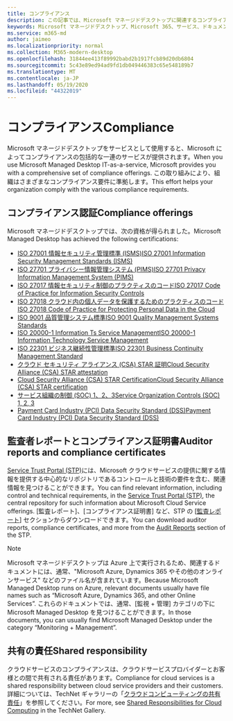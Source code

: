 ```yaml
---
title: コンプライアンス
description: この記事では、Microsoft マネージドデスクトップに関連するコンプライアンス基準を示します。
keywords: Microsoft マネージドデスクトップ、Microsoft 365、サービス、ドキュメント
ms.service: m365-md
author: jaimeo
ms.localizationpriority: normal
ms.collection: M365-modern-desktop
ms.openlocfilehash: 31844ee413f89992babd2b1917fcb89d20db6804
ms.sourcegitcommit: 5c43e89ed94ad9fd1db049446383c65e548189b7
ms.translationtype: MT
ms.contentlocale: ja-JP
ms.lasthandoff: 05/19/2020
ms.locfileid: "44322019"
---
```

# <a name="compliance"></a><span data-ttu-id="0e5ec-104">コンプライアンス</span><span class="sxs-lookup"><span data-stu-id="0e5ec-104">Compliance</span></span>

<span data-ttu-id="0e5ec-105">Microsoft マネージドデスクトップをサービスとして使用すると、Microsoft によってコンプライアンスの包括的な一連のサービスが提供されます。</span><span class="sxs-lookup"><span data-stu-id="0e5ec-105">When you use Microsoft Managed Desktop IT-as-a-service, Microsoft provides you with a comprehensive set of compliance offerings.</span></span> <span data-ttu-id="0e5ec-106">この取り組みにより、組織はさまざまなコンプライアンス要件に準拠します。</span><span class="sxs-lookup"><span data-stu-id="0e5ec-106">This effort helps your organization comply with the various compliance requirements.</span></span>

## <a name="compliance-offerings"></a><span data-ttu-id="0e5ec-107">コンプライアンス認証</span><span class="sxs-lookup"><span data-stu-id="0e5ec-107">Compliance offerings</span></span>

<span data-ttu-id="0e5ec-108">Microsoft マネージドデスクトップでは、次の資格が得られました。</span><span class="sxs-lookup"><span data-stu-id="0e5ec-108">Microsoft Managed Desktop has achieved the following certifications:</span></span>

- [<span data-ttu-id="0e5ec-109">ISO 27001 情報セキュリティ管理標準 (ISMS)</span><span class="sxs-lookup"><span data-stu-id="0e5ec-109">ISO 27001 Information Security Management Standards (ISMS)</span></span>](../../compliance/offering-ISO-27001.md)
- [<span data-ttu-id="0e5ec-110">ISO 27701 プライバシー情報管理システム (PIMS)</span><span class="sxs-lookup"><span data-stu-id="0e5ec-110">ISO 27701 Privacy Information Management System (PIMS)</span></span>](../../compliance/offering-iso-27701.md)
- [<span data-ttu-id="0e5ec-111">ISO 27017 情報セキュリティ制御のプラクティスのコード</span><span class="sxs-lookup"><span data-stu-id="0e5ec-111">ISO 27017 Code of Practice for Information Security Controls</span></span>](../../compliance/offering-ISO-27017.md)
- [<span data-ttu-id="0e5ec-112">ISO 27018 クラウド内の個人データを保護するためのプラクティスのコード</span><span class="sxs-lookup"><span data-stu-id="0e5ec-112">ISO 27018 Code of Practice for Protecting Personal Data in the Cloud</span></span>](../../compliance/offering-ISO-27018.md)
- [<span data-ttu-id="0e5ec-113">ISO 9001 品質管理システム標準</span><span class="sxs-lookup"><span data-stu-id="0e5ec-113">ISO 9001 Quality Management Systems Standards</span></span>](../../compliance/offering-ISO-9001.md)
- [<span data-ttu-id="0e5ec-114">ISO 20000-1 Information Ts Service Management</span><span class="sxs-lookup"><span data-stu-id="0e5ec-114">ISO 20000-1 Information Technology Service Management</span></span>](../../compliance/offering-ISO-20000-1-2011.md)
- [<span data-ttu-id="0e5ec-115">ISO 22301 ビジネス継続性管理標準</span><span class="sxs-lookup"><span data-stu-id="0e5ec-115">ISO 22301 Business Continuity Management Standard</span></span>](../../compliance/offering-ISO-22301.md)
- [<span data-ttu-id="0e5ec-116">クラウド セキュリティ アライアンス (CSA) STAR 証明</span><span class="sxs-lookup"><span data-stu-id="0e5ec-116">Cloud Security Alliance (CSA) STAR attestation</span></span>](../../compliance/offering-CSA-STAR-Attestation.md)
- [<span data-ttu-id="0e5ec-117">Cloud Security Alliance (CSA) STAR Certification</span><span class="sxs-lookup"><span data-stu-id="0e5ec-117">Cloud Security Alliance (CSA) STAR certification</span></span>](../../compliance/offering-CSA-Star-Certification.md)
- [<span data-ttu-id="0e5ec-118">サービス組織の制御 (SOC) 1、2、3</span><span class="sxs-lookup"><span data-stu-id="0e5ec-118">Service Organization Controls (SOC) 1, 2, 3</span></span>](../../compliance/offering-SOC.md)
- [<span data-ttu-id="0e5ec-119">Payment Card Industry (PCI) Data Security Standard (DSS)</span><span class="sxs-lookup"><span data-stu-id="0e5ec-119">Payment Card Industry (PCI) Data Security Standard (DSS)</span></span>](../../compliance/offering-PCI-DSS.md)

## <a name="auditor-reports-and-compliance-certificates"></a><span data-ttu-id="0e5ec-120">監査者レポートとコンプライアンス証明書</span><span class="sxs-lookup"><span data-stu-id="0e5ec-120">Auditor reports and compliance certificates</span></span>

<span data-ttu-id="0e5ec-121">[Service Trust Portal (STP)](https://servicetrust.microsoft.com/)には、Microsoft クラウドサービスの提供に関する情報を提供する中心的なリポジトリであるコントロールと技術の要件を含む、関連情報を見つけることができます。</span><span class="sxs-lookup"><span data-stu-id="0e5ec-121">You can find relevant information, including control and technical requirements, in the [Service Trust Portal (STP)](https://servicetrust.microsoft.com/), the central repository for such information about Microsoft Cloud Service offerings.</span></span> <span data-ttu-id="0e5ec-122">[監査レポート]、[コンプライアンス証明書] など、STP の [[監査レポート](https://servicetrust.microsoft.com/ViewPage/MSComplianceGuide)] セクションからダウンロードできます。</span><span class="sxs-lookup"><span data-stu-id="0e5ec-122">You can download auditor reports, compliance certificates, and more from the [Audit Reports](https://servicetrust.microsoft.com/ViewPage/MSComplianceGuide) section of the STP.</span></span>

> [!NOTE]
> <span data-ttu-id="0e5ec-123">Microsoft マネージドデスクトップは Azure 上で実行されるため、関連するドキュメントには、通常、"Microsoft Azure, Dynamics 365 やその他のオンラインサービス" などのファイル名が含まれています。</span><span class="sxs-lookup"><span data-stu-id="0e5ec-123">Because Microsoft Managed Desktop runs on Azure, relevant documents usually have file names such as “Microsoft Azure, Dynamics 365, and other Online Services”.</span></span> <span data-ttu-id="0e5ec-124">これらのドキュメントでは、通常、[監視 + 管理] カテゴリの下に Microsoft Managed Desktop を見つけることができます。</span><span class="sxs-lookup"><span data-stu-id="0e5ec-124">In those documents, you can usually find Microsoft Managed Desktop under the category “Monitoring + Management”.</span></span>

## <a name="shared-responsibility"></a><span data-ttu-id="0e5ec-125">共有の責任</span><span class="sxs-lookup"><span data-stu-id="0e5ec-125">Shared responsibility</span></span>

<span data-ttu-id="0e5ec-126">クラウドサービスのコンプライアンスは、クラウドサービスプロバイダーとお客様との間で共有される責任があります。</span><span class="sxs-lookup"><span data-stu-id="0e5ec-126">Compliance for cloud services is a shared responsibility between cloud service providers and their customers.</span></span> <span data-ttu-id="0e5ec-127">詳細については、TechNet ギャラリーの「[クラウドコンピューティングの共有責任](https://gallery.technet.microsoft.com/Shared-Responsibilities-81d0ff91)」を参照してください。</span><span class="sxs-lookup"><span data-stu-id="0e5ec-127">For more, see [Shared Responsibilities for Cloud Computing](https://gallery.technet.microsoft.com/Shared-Responsibilities-81d0ff91) in the TechNet Gallery.</span></span>
